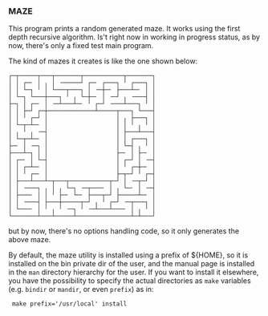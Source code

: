 ### MAZE

This program prints a random generated maze.  It works using the
first depth recursive algorithm.  Is't right now in working in
progress status, as by now, there's only a fixed test main
program.

The kind of mazes it creates is like the one shown below:

    ┌─┬─────┬───┬───────┬───────────┬───────┐
    │ │ ┌─╴ │ ╷ │ ╶─────┘ ┌─╴ ┌───┐ ╵ ┌───┐ │
    │ │ └─┐ ╵ │ └───┬───┐ │ ╶─┼─╴ ├───┴─╴ │ │
    │ └─┐ └───┼───┐ ╵ ╷ └─┼─╴ │ ╶─┘ ╷ ╶───┤ │
    ├─┐ │ ┌─╴ │ ╶─┴───┴─╴ ╵ ┌─┘ ╶───┴───┐ ╵ │
    │ │ ├─┘ ┌─┼─────────────┴─────┬───┐ └───┤
    │ │ ╵ ┌─┘ │                   │ ╷ ├───┐ │
    │ └─┬─┴─╴ │                   │ │ ╵ ╷ ╵ │
    │ ╷ ╵ ╷ ╶─┤                   │ ├───┴───┤
    │ └─┬─┴─╴ │                   │ │ ┌───┐ │
    ├─╴ │ ╶─┐ │                   │ └─┤ ╷ ╵ │
    ├───┴─┐ │ │                   ├─╴ │ ├─╴ │
    │ ┌─╴ │ └─┤                   │ ┌─┘ │ ╶─┤
    │ │ ┌─┴─╴ │                   │ ╵ ┌─┼─╴ │
    │ │ ╵ ┌─╴ │                   ├─┬─┘ ╵ ┌─┤
    │ ├───┴───┴─┬───┬───────────┬─┘ │ ╶─┬─┘ │
    │ │ ╶───┐ ╷ │ ╷ └─┐ ╶─┬───╴ │ ╷ └─╴ │ ╶─┤
    │ ├───╴ │ │ ╵ ├─╴ └─╴ ├───┬─┘ ├─────┴─╴ │
    │ │ ╶───┤ ├───┼─────┬─┘ ╷ ╵ ┌─┘ ╶─┬───┐ │
    │ └───╴ │ ╵ ╷ ╵ ╶─┐ ╵ ╶─┴───┴───╴ │ ╷ ╵ │
    └───────┴───┴─────┴───────────────┴─┴───┘

 but by now, there's no options handling code, so it only
 generates the above maze.

 By default, the maze utility is installed using a prefix of
 ${HOME}, so it is installed on the bin private dir of the user,
 and the manual page is installed in the `man` directory
 hierarchy for the user.  If you want to install it elsewhere,
 you have the possibility to specify the actual directories as
 `make` variables (e.g. `bindir` or `mandir`, or even `prefix`)
 as in:

	 make prefix='/usr/local' install
